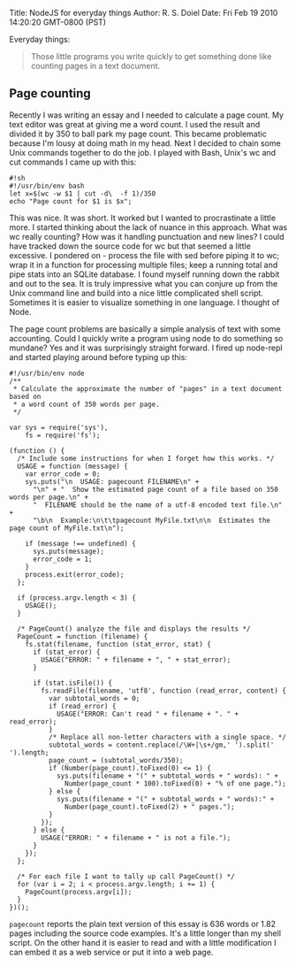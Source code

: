 Title: NodeJS for everyday things
Author: R. S. Doiel
Date: Fri Feb 19 2010 14:20:20 GMT-0800 (PST)

    
Everyday things:
> Those little programs you write quickly to get something done like counting pages in a text document.

## Page counting

Recently I was writing an essay and I needed to calculate a page count. My text editor was great at giving me a word count. I used the result and divided it by 350 to ball park my page count. This became problematic because I'm lousy at doing math in my head. Next I decided to chain some Unix commands together to do the job. I played with Bash, Unix's wc and cut commands I came up with this:

    #!sh
    #!/usr/bin/env bash
    let x=$(wc -w $1 | cut -d\  -f 1)/350
    echo "Page count for $1 is $x";

This was nice. It was short. It worked but I wanted to procrastinate a little more. I started thinking about the lack of nuance in this approach. What was wc really counting? How was it handling punctuation and new lines? I could have tracked down the source code for wc but that seemed a little excessive. I pondered on - process the file with sed before piping it to wc; wrap it in a function for processing multiple files; keep a running total and pipe stats into an SQLite database. I found myself running down the rabbit and out to the sea. It is truly impressive what you can conjure up from the Unix command line and build into a nice little complicated shell script. Sometimes it is easier to visualize something in one language. I thought of Node.

The page count problems are basically a simple analysis of text with some accounting. Could I quickly write a program using node to do something so mundane? Yes and it was surprisingly straight forward. I fired up node-repl and started playing around before typing up this:

    #!/usr/bin/env node
    /**
     * Calculate the approximate the number of "pages" in a text document based on
     * a word count of 350 words per page.
     */

    var sys = require('sys'),
        fs = require('fs');
        
    (function () {
      /* Include some instructions for when I forget how this works. */
      USAGE = function (message) {
        var error_code = 0;
        sys.puts("\n  USAGE: pagecount FILENAME\n" +
          "\n" + "  Show the estimated page count of a file based on 350 words per page.\n" +
          "  FILENAME should be the name of a utf-8 encoded text file.\n" +
          "\b\n  Example:\n\t\tpagecount MyFile.txt\n\n  Estimates the page count of MyFile.txt\n");

        if (message !== undefined) {
          sys.puts(message);
          error_code = 1;
        }
        process.exit(error_code);
      };

      if (process.argv.length < 3) {
        USAGE();
      }
      
      /* PageCount() analyze the file and displays the results */
      PageCount = function (filename) {
        fs.stat(filename, function (stat_error, stat) {
          if (stat_error) {
            USAGE("ERROR: " + filename + ", " + stat_error);
          }
          
          if (stat.isFile()) {
            fs.readFile(filename, 'utf8', function (read_error, content) {
              var subtotal_words = 0;
              if (read_error) {
                USAGE("ERROR: Can't read " + filename + ". " + read_error);        
              }
              /* Replace all non-letter characters with a single space. */
              subtotal_words = content.replace(/\W+|\s+/gm,' ').split(' ').length;
              page_count = (subtotal_words/350);
              if (Number(page_count).toFixed(0) <= 1) {
                sys.puts(filename + "(" + subtotal_words + " words): " + 
                  Number(page_count * 100).toFixed(0) + "% of one page.");
              } else {
                sys.puts(filename + "(" + subtotal_words + " words):" + 
                  Number(page_count).toFixed(2) + " pages.");
              }
            });
          } else {
            USAGE("ERROR: " + filename + " is not a file.");
          }
        });
      };
      
      /* For each file I want to tally up call PageCount() */
      for (var i = 2; i < process.argv.length; i += 1) {
        PageCount(process.argv[i]);
      }
    })();

`pagecount` reports the plain text version of this essay is 636 words or 1.82 pages including the source code examples. It's a little longer than my shell script. On the other hand it is easier to read and with a little modification I can embed it as a web service or put it into a web page.

